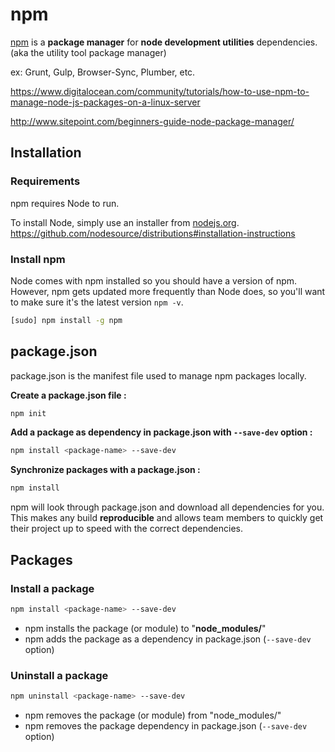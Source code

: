 # npm

[npm](https://www.npmjs.com/) is a **package manager** for **node development utilities** dependencies. (aka the utility tool package manager)

ex: Grunt, Gulp, Browser-Sync, Plumber, etc.

<https://www.digitalocean.com/community/tutorials/how-to-use-npm-to-manage-node-js-packages-on-a-linux-server>

<http://www.sitepoint.com/beginners-guide-node-package-manager/>

## Installation

### Requirements

npm requires Node to run.

To install Node, simply use an installer from [nodejs.org](http://nodejs.org/).
<https://github.com/nodesource/distributions#installation-instructions>

### Install npm

Node comes with npm installed so you should have a version of npm. However, npm gets updated more frequently than Node does, so you'll want to make sure it's the latest version `npm -v`.

```sh
[sudo] npm install -g npm
```

## package.json

package.json is the manifest file used to manage npm packages locally.

**Create a package.json file :**

```sh
npm init
```

**Add a package as dependency in package.json with `--save-dev` option :**

```sh
npm install <package-name> --save-dev
```

**Synchronize packages with a package.json :**

```sh
npm install
```

npm will look through package.json and download all dependencies for you. This makes any build **reproducible** and allows team members to quickly get their project up to speed with the correct dependencies.

## Packages

### Install a package

```sh
npm install <package-name> --save-dev
```

- npm installs the package (or module) to "**node_modules/**"
- npm adds the package as a dependency in package.json (`--save-dev` option)

### Uninstall a package

```sh
npm uninstall <package-name> --save-dev
```

- npm removes the package (or module) from "node_modules/"
- npm removes the package dependency in package.json (`--save-dev` option)
